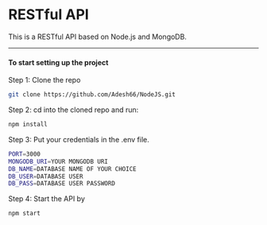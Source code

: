 # RESTful API

This is a RESTful API  based on Node.js and MongoDB.



---

#### To start setting up the project

Step 1: Clone the repo

```bash
git clone https://github.com/Adesh66/NodeJS.git
```

Step 2: cd into the cloned repo and run:

```bash
npm install
```

Step 3: Put your credentials in the .env file.

```bash
PORT=3000
MONGODB_URI=YOUR MONGODB URI
DB_NAME=DATABASE NAME OF YOUR CHOICE
DB_USER=DATABASE USER
DB_PASS=DATABASE USER PASSWORD 
```

Step 4: Start the API by

```bash
npm start
```


